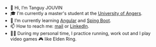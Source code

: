 - 👋 Hi, I’m Tanguy JOUVIN
- 🎓 I'm currently a master's student at the [University of Angers](https://bienvenue.univ-angers.fr/fr/index.html).
- 🌱 I’m currently learning [Angular](https://angular.io/start) and [Sping Boot](https://spring.io/projects/spring-boot).
- 📫 How to reach me: [mail](tanguy.jouvin@hotmail.com) or [LinkedIn](https://www.linkedin.com/in/tanguy-jouvin-c/).
- 🏃‍♂️ During my personal time, I practice running, work out and I play video games 🎮 like Elden Ring.
